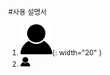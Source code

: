#사용 설명서
1. ![Login](./public/images/user.png){: width="20" }
2. <img width="20" src="./public/images/user.png" />
